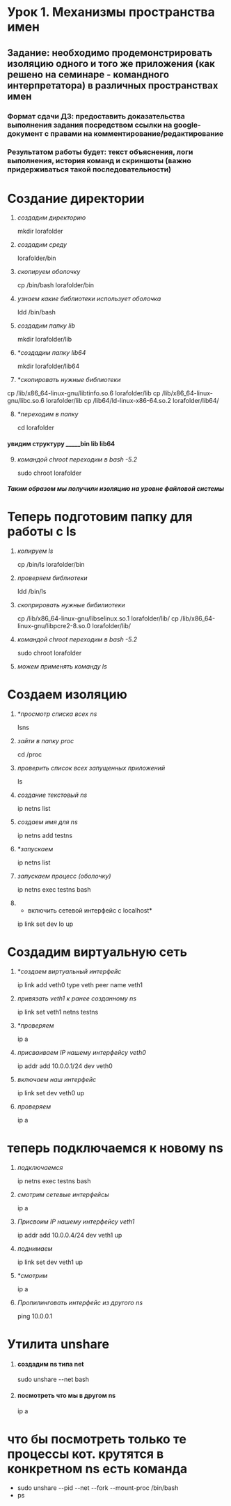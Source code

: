 # Урок 1. Механизмы пространства имен

## Задание: необходимо продемонстрировать изоляцию одного и того же приложения (как решено на семинаре - командного интерпретатора) в различных пространствах имен

### Формат сдачи ДЗ: предоставить доказательства выполнения задания посредством ссылки на google-документ с правами на комментирование/редактирование

### Результатом работы будет: текст объяснения, логи выполнения, история команд и скриншоты (важно придерживаться такой последовательности)

# Создание директории

1.  *создадим директорию*

    mkdir lorafolder

2.  *создадим среду*

    lorafolder/bin

3.  *скопируем оболочку*

    cp /bin/bash lorafolder/bin

4.  *узнаем какие библиотеки использует оболочка*

    ldd /bin/bash

5.  *создадим папку lib*

    mkdir lorafolder/lib

5.  **создадим папку lib64*

    mkdir lorafolder/lib64

6.  **скопировать нужные библиотеки*

cp /lib/x86_64-linux-gnu/libtinfo.so.6 lorafolder/lib
cp /lib/x86_64-linux-gnu/libc.so.6 lorafolder/lib
cp /lib64/ld-linux-x86-64.so.2 lorafolder/lib64/

8.  **переходим в папку*

    cd lorafolder

#### увидим структуру  _____bin   lib   lib64

9.  *командой chroot  переходим в bash -5.2*

    sudo chroot lorafolder

##### Таким образом мы получили изоляцию на уровне файловой системы

# Теперь  подготовим папку для работы с ls

1. *копируем ls*

   cp /bin/ls lorafolder/bin

2. *проверяем библиотеки*

    ldd /bin/ls

3. *скоприровать нужные бибилиотеки*

   cp /lib/x86_64-linux-gnu/libselinux.so.1 lorafolder/lib/
   cp /lib/x86_64-linux-gnu/libpcre2-8.so.0 lorafolder/lib/

4. *командой chroot  переходим в bash -5.2*

   sudo chroot lorafolder

5. *можем применять команду ls*

# Создаем изоляцию

1. **просмотр списка всех ns*

   lsns

2. *зайти в папку proc*

   cd /proc

3. *проверить список всех запущенных приложений*

   ls

4. *создание  текстовый ns*

   ip netns list

5. *создаем имя для ns*  

   ip netns add testns

6. **запускаем*

   ip netns list

7. *запускаем процесс (оболочку)*

   ip netns exec testns bash

8. * включить сетевой интерфейс с localhost*

   ip link set dev lo up

# Cоздадим виртуальную сеть

1. **создаем виртуальный интерфейс*

    ip link add veth0 type veth peer name veth1

2. *привязать veth1 к ранее созданному ns*

    ip link set veth1 netns testns

3. **проверяем*

    ip a

4. *присваиваем IP нашему интерфейсу veth0*

    ip addr add 10.0.0.1/24 dev veth0

5. *включаем наш интерфейс*

    ip link set dev veth0 up

6. *проверяем*

    ip a

# теперь подключаемся к новому ns

1. *подключаемся*

   ip netns exec testns bash

2. *смотрим сетевые интерфейсы*

   ip a

3. *Присвоим IP нашему интерфейсу veth1*

    ip addr add 10.0.0.4/24 dev veth1 up

4. *поднимаем*

    ip link set dev veth1 up

5. **смотрим*

    ip a

6. *Пропилинговать интерфейс из другого ns*

    ping 10.0.0.1

# Утилита unshare

1. #### создадим ns типа net

   sudo unshare --net bash

2. #### посмотреть что мы в другом ns

   ip a

# что бы посмотреть только те процессы кот. крутятся  в конкретном ns есть команда

* sudo unshare --pid --net --fork --mount-proc /bin/bash
* ps

